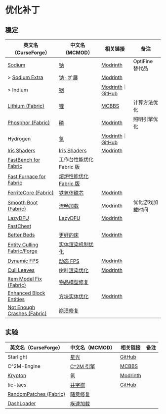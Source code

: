 # 优化补丁

## 稳定

| 英文名（CurseForge）                                                                            | 中文名（MCMOD）                                                | 相关链接                                                                                                    | 备注             |
| ----------------------------------------------------------------------------------------------- | -------------------------------------------------------------- | ----------------------------------------------------------------------------------------------------------- | ---------------- |
| [Sodium](https://www.curseforge.com/minecraft/mc-mods/sodium)                                   | [钠](https://www.mcmod.cn/class/2785.html)                     | [Modrinth](https://www.modrinth.com/mod/sodium)                                                             | OptiFine 替代品  |
| > [Sodium Extra](https://www.curseforge.com/minecraft/mc-mods/sodium-extra)                     | [钠 · 扩展](https://www.mcmod.cn/class/3701.html)              | [Modrinth](https://www.modrinth.com/mod/sodium-extra)                                                       |                  |
| > Indium                                                                                        | [铟](https://www.mcmod.cn/class/3413.html)                     | [Modrinth](https://www.modrinth.com/mod/indium)｜[GitHub](https://github.com/comp500/Indium)                |                  |
| [Lithium (Fabric)](https://www.curseforge.com/minecraft/mc-mods/lithium)                        | [锂](https://www.mcmod.cn/class/2292.html)                     | [MCBBS](https://www.mcbbs.net/thread-1080959-1-1.html)                                                      | 计算方法优化     |
| [Phosphor (Fabric)](https://www.curseforge.com/minecraft/mc-mods/phosphor)                      | [磷](https://www.mcmod.cn/class/1766.html)                     | [Modrinth](https://www.modrinth.com/mod/phosphor)                                                           | 照明引擎优化     |
| Hydrogen                                                                                        | [氢](https://www.mcmod.cn/class/3406.html)                     | [Modrinth](https://www.modrinth.com/mod/hydrogen)｜[GitHub](https://github.com/jellysquid3/hydrogen-fabric) |                  |
| [Iris Shaders](https://www.curseforge.com/minecraft/mc-mods/irisshaders)                        | [Iris Shaders](https://www.mcmod.cn/class/3697.html)           | [Modrinth](https://www.modrinth.com/mod/iris)                                                               |                  |
| [FastBench for Fabric](https://www.curseforge.com/minecraft/mc-mods/fastbench-for-fabric)       | 工作台性能优化 Fabric 版                                       |                                                                                                             |                  |
| [Fast Furnace for Fabric](https://www.curseforge.com/minecraft/mc-mods/fast-furnace-for-fabric) | [熔炉性能优化 Fabric 版](https://www.mcmod.cn/class/3079.html) |                                                                                                             |                  |
| [FerriteCore (Fabric)](https://www.curseforge.com/minecraft/mc-mods/ferritecore-fabric)         | [铁氧体磁芯](https://www.mcmod.cn/class/3888.html)             | [Modrinth](https://www.modrinth.com/mod/ferrite-core)                                                       |                  |
| [Smooth Boot (Fabric)](https://www.curseforge.com/minecraft/mc-mods/smooth-boot)                | [流畅加载](https://www.mcmod.cn/class/3422.html)               | [Modrinth](https://www.modrinth.com/mod/smoothboot-fabric)                                                  | 优化游戏加载时间 |
| [LazyDFU](https://www.curseforge.com/minecraft/mc-mods/lazydfu)                                 | [LazyDFU](https://www.mcmod.cn/class/3407.html)                | [Modrinth](https://www.modrinth.com/mod/lazydfu)                                                            |                  |
| [FastChest](https://www.curseforge.com/minecraft/mc-mods/fastchest)                             |                                                                |                                                                                                             |                  |
| [Better Beds](https://www.curseforge.com/minecraft/mc-mods/better-beds)                         | [更好的床](https://www.mcmod.cn/class/4356.html)               | [Modrinth](https://www.modrinth.com/mod/better-beds)                                                        |                  |
| [Entity Culling Fabric/Forge](https://www.curseforge.com/minecraft/mc-mods/entityculling)       | [实体渲染机制优化](https://www.mcmod.cn/class/3629.html)       |                                                                                                             |                  |
| [Dynamic FPS](https://www.curseforge.com/minecraft/mc-mods/dynamic-fps)                         | [动态 FPS](https://www.mcmod.cn/class/3074.html)               | [Modrinth](https://www.modrinth.com/mod/dynamic-fps)                                                        |                  |
| [Cull Leaves](https://www.curseforge.com/minecraft/mc-mods/cull-leaves)                         | [树叶渲染优化](https://www.mcmod.cn/class/4414.html)           | [Modrinth](https://www.modrinth.com/mod/cull-leaves)                                                        |                  |
| [Item Model Fix (Fabric)](https://www.curseforge.com/minecraft/mc-mods/item-model-fix)          | [物品模型修复](https://www.mcmod.cn/class/3845.html)           |                                                                                                             |                  |
| [Enhanced Block Entities](https://www.curseforge.com/minecraft/mc-mods/enhanced-block-entities) | [方块实体优化](https://www.mcmod.cn/class/3632.html)           | [Modrinth](https://www.modrinth.com/mod/ebe)                                                                |                  |
| [Not Enough Crashes (Fabric)](https://www.curseforge.com/minecraft/mc-mods/not-enough-crashes)  | [崩溃修复](https://www.mcmod.cn/class/2441.html)               |                                                                                                             |                  |

## 实验

| 英文名（CurseForge）                                                                        | 中文名（MCMOD）                                   | 相关链接                                                      | 备注 |
| ------------------------------------------------------------------------------------------- | ------------------------------------------------- | ------------------------------------------------------------- | ---- |
| Starlight                                                                                   | [星光](https://www.mcmod.cn/class/3303.html)      | [GitHub](https://github.com/Spottedleaf/Starlight/tree/forge) |      |
| C^2M-Engine                                                                                 | [C^2M 引擎](https://www.mcmod.cn/class/3511.html) | [MCBBS](https://www.mcbbs.net/thread-1188136-1-1.html)        |      |
| [Krypton](https://www.curseforge.com/minecraft/mc-mods/krypton)                             | [氪](https://www.mcmod.cn/class/3399.html)        | [Modrinth](https://www.modrinth.com/mod/krypton)              |      |
| tic-tacs                                                                                    | [井字棋](https://www.mcmod.cn/class/3408.html)    | [GitHub](https://github.com/Gegy/tic-tacs)                    |      |
| [RandomPatches (Fabric)](https://www.curseforge.com/minecraft/mc-mods/randompatches-fabric) | [随意修复](https://www.mcmod.cn/class/2253.html)  |                                                               |      |
| [DashLoader](https://www.curseforge.com/minecraft/mc-mods/dashloader)                       | [疾速加载](https://www.mcmod.cn/class/3841.html)  |                                                               |      |

